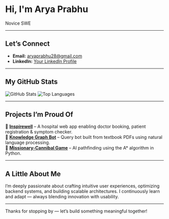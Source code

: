 # Hi, I'm Arya Prabhu


Novice SWE

---

##  Let’s Connect
- **Email:** [aryaprabhu28@gmail.com](mailto:aryaprabhu28@gmail.com)  
- **LinkedIn:** [Your LinkedIn Profile](https://www.linkedin.com/in/arya-prabhu/)

---

##  My GitHub Stats
![GitHub Stats](https://github-readme-stats.vercel.app/api?username=Arya2809&show_icons=true&theme=midnight-purple)
![Top Languages](https://github-readme-stats.vercel.app/api/top-langs/?username=Arya2809&layout=compact&theme=midnight-purple)

---

##  Projects I’m Proud Of
🔹 **[Inspirewell](https://github.com/Arya2809/Inspirewell)** – A hospital web app enabling doctor booking, patient registration & symptom checker.  
🔹 **[Knowledge Graph Bot](https://github.com/Arya2809/knowledge-graph)** – Query bot built from textbook PDFs using natural language processing.  
🔹 **[Missionary-Cannibal Game](https://github.com/Arya2809/missionary-cannibal-game)** – AI pathfinding using the A* algorithm in Python.  


---

##  A Little About Me
I’m deeply passionate about crafting intuitive user experiences, optimizing backend systems, and building scalable architectures. I continuously learn and adapt — always blending innovation with usability.

---

Thanks for stopping by — let’s build something meaningful together!  
